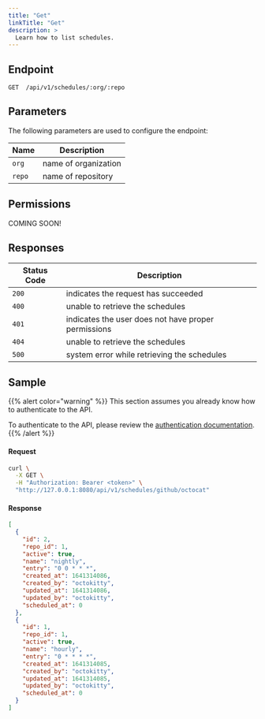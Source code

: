 ```yaml
---
title: "Get"
linkTitle: "Get"
description: >
  Learn how to list schedules.
---
```


## Endpoint

```
GET  /api/v1/schedules/:org/:repo
```

## Parameters

The following parameters are used to configure the endpoint:

| Name   | Description          |
|--------|----------------------|
| `org`  | name of organization |
| `repo` | name of repository   |

## Permissions

COMING SOON!

## Responses

| Status Code | Description                                         |
|-------------|-----------------------------------------------------|
| `200`       | indicates the request has succeeded                 |
| `400`       | unable to retrieve the schedules                    |
| `401`       | indicates the user does not have proper permissions |
| `404`       | unable to retrieve the schedules                    |
| `500`       | system error while retrieving the schedules         |

## Sample

{{% alert color="warning" %}}
This section assumes you already know how to authenticate to the API.

To authenticate to the API, please review the [authentication documentation](/docs/reference/api/authentication/).
{{% /alert %}}

#### Request

```sh
curl \
  -X GET \
  -H "Authorization: Bearer <token>" \
  "http://127.0.0.1:8080/api/v1/schedules/github/octocat"
```

#### Response

```json
[
  {
    "id": 2,
    "repo_id": 1,
    "active": true,
    "name": "nightly",
    "entry": "0 0 * * *",
    "created_at": 1641314086,
    "created_by": "octokitty",
    "updated_at": 1641314086,
    "updated_by": "octokitty",
    "scheduled_at": 0
  },
  {
    "id": 1,
    "repo_id": 1,
    "active": true,
    "name": "hourly",
    "entry": "0 * * * *",
    "created_at": 1641314085,
    "created_by": "octokitty",
    "updated_at": 1641314085,
    "updated_by": "octokitty",
    "scheduled_at": 0
  }
]
```